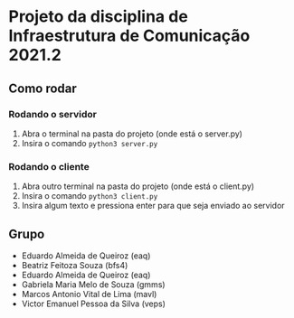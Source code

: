 # Projeto da disciplina de Infraestrutura de Comunicação 2021.2

## Como rodar
### Rodando o servidor
1. Abra o terminal na pasta do projeto (onde está o server.py)
2. Insira o comando `python3 server.py`

### Rodando o cliente
1. Abra outro terminal na pasta do projeto (onde está o client.py)
2. Insira o comando `python3 client.py`
3. Insira algum texto e pressiona enter para que seja enviado ao servidor

## Grupo
- Eduardo Almeida de Queiroz (eaq)
- Beatriz Feitoza Souza	(bfs4)
- Eduardo Almeida de Queiroz	(eaq)
- Gabriela Maria Melo de Souza	(gmms)
- Marcos Antonio Vital de Lima	(mavl)
- Victor Emanuel Pessoa da Silva	(veps)
